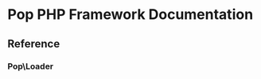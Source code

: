 Pop PHP Framework Documentation
===============================

Reference
---------

### Pop\Loader
